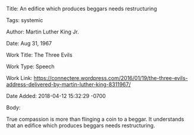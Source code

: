 Title:  An edifice which produces beggars needs restructuring

Tags:   systemic

Author: Martin Luther King Jr.

Date:   Aug 31, 1967

Work Title: The Three Evils

Work Type: Speech

Work Link: https://connectere.wordpress.com/2016/01/19/the-three-evils-address-delivered-by-martin-luther-king-8311967/

Date Added: 2018-04-12 15:32:29 -0700

Body: 

True compassion is more than flinging a coin to a beggar. It understands that an edifice which produces beggars needs restructuring.

